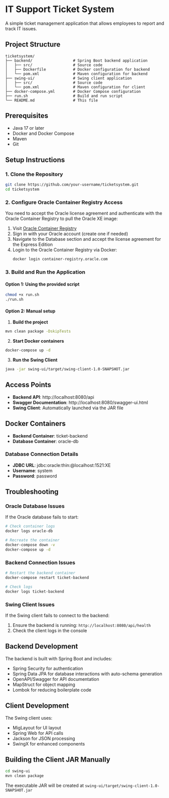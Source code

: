 # IT Support Ticket System

A simple ticket management application that allows employees to report and track IT issues.

## Project Structure

```
ticketsystem/
├── backend/                  # Spring Boot backend application
│   ├── src/                  # Source code
│   ├── Dockerfile            # Docker configuration for backend
│   └── pom.xml               # Maven configuration for backend
├── swing-ui/                 # Swing client application
│   ├── src/                  # Source code
│   └── pom.xml               # Maven configuration for client
├── docker-compose.yml        # Docker Compose configuration
├── run.sh                    # Build and run script
└── README.md                 # This file
```

## Prerequisites

- Java 17 or later
- Docker and Docker Compose
- Maven
- Git

## Setup Instructions

### 1. Clone the Repository

```bash
git clone https://github.com/your-username/ticketsystem.git
cd ticketsystem
```

### 2. Configure Oracle Container Registry Access

You need to accept the Oracle license agreement and authenticate with the Oracle Container Registry to pull the Oracle XE image:

1. Visit [Oracle Container Registry](https://container-registry.oracle.com)
2. Sign in with your Oracle account (create one if needed)
3. Navigate to the Database section and accept the license agreement for the Express Edition
4. Login to the Oracle Container Registry via Docker:
   ```bash
   docker login container-registry.oracle.com
   ```

### 3. Build and Run the Application

#### Option 1: Using the provided script

```bash
chmod +x run.sh
./run.sh
```

#### Option 2: Manual setup

1. **Build the project**

```bash
mvn clean package -DskipTests
```

2. **Start Docker containers**

```bash
docker-compose up -d
```

3. **Run the Swing Client**

```bash
java -jar swing-ui/target/swing-client-1.0-SNAPSHOT.jar
```

## Access Points

- **Backend API**: http://localhost:8080/api
- **Swagger Documentation**: http://localhost:8080/swagger-ui.html
- **Swing Client**: Automatically launched via the JAR file

## Docker Containers

- **Backend Container**: ticket-backend
- **Database Container**: oracle-db

### Database Connection Details

- **JDBC URL**: jdbc:oracle:thin:@localhost:1521:XE
- **Username**: system
- **Password**: password

## Troubleshooting

### Oracle Database Issues

If the Oracle database fails to start:

```bash
# Check container logs
docker logs oracle-db

# Recreate the container
docker-compose down -v
docker-compose up -d
```

### Backend Connection Issues

```bash
# Restart the backend container
docker-compose restart ticket-backend

# Check logs
docker logs ticket-backend
```

### Swing Client Issues

If the Swing client fails to connect to the backend:

1. Ensure the backend is running: `http://localhost:8080/api/health`
2. Check the client logs in the console

## Backend Development

The backend is built with Spring Boot and includes:

- Spring Security for authentication
- Spring Data JPA for database interactions with auto-schema generation
- OpenAPI/Swagger for API documentation
- MapStruct for object mapping
- Lombok for reducing boilerplate code

## Client Development

The Swing client uses:

- MigLayout for UI layout
- Spring Web for API calls
- Jackson for JSON processing
- SwingX for enhanced components

## Building the Client JAR Manually

```bash
cd swing-ui
mvn clean package
```

The executable JAR will be created at `swing-ui/target/swing-client-1.0-SNAPSHOT.jar`
